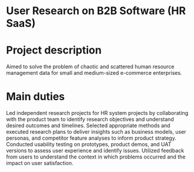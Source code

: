 # User Research on B2B Software (HR SaaS)

# Project description

Aimed to solve the problem of chaotic and scattered human resource management data for small and medium-sized e-commerce enterprises.

# Main duties

Led independent research projects for HR system projects by collaborating with the product team to identify research objectives and understand desired outcomes and timelines. Selected appropriate methods and executed research plans to deliver insights such as business models, user personas, and competitor feature analyses to inform product strategy.
Conducted usability testing on prototypes, product demos, and UAT versions to assess user experience and identify issues. Utilized feedback from users to understand the context in which problems occurred and the impact on user satisfaction.

